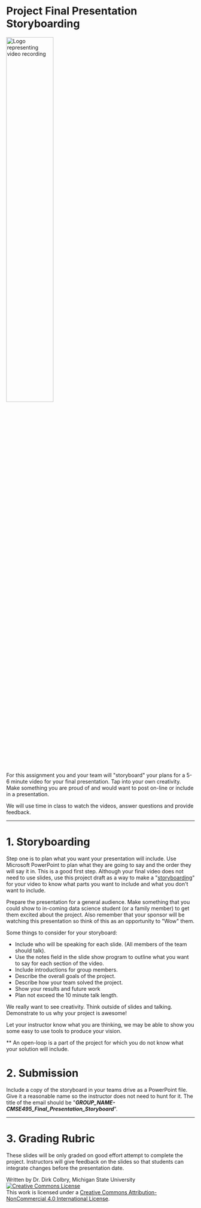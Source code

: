 # Project Final Presentation Storyboarding

<img src="https://upload.wikimedia.org/wikipedia/commons/thumb/2/2b/Movie_-_The_Noun_Project.svg/1024px-Movie_-_The_Noun_Project.svg.png"  width="50%" alt="Logo representing video recording">
 

For this assignment you and your team will "storyboard" your plans for a 5-6 minute video for your final presentation. Tap into your own creativity.  Make something you are proud of and would want to post on-line or include in a presentation. 

We will use time in class to watch the videos, answer questions and provide feedback.


----
<a name="Storyboarding"></a>

# 1. Storyboarding

Step one is to plan what you want your presentation will include.  Use Microsoft PowerPoint to plan what they are going to say and the order they will say it in.  This is a good first step. Although your final video does not need to use slides, use this project draft as a way to make a "[storyboarding](https://en.wikipedia.org/wiki/Storyboard)" for your video to know what parts you want to include and what you don't want to include. 

Prepare the presentation for a general audience.  Make something that you could show to in-coming data science student (or a family member) to get them excited about the project. Also remember that your sponsor will be watching this presentation so think of this as an opportunity to "Wow" them. 

Some things to consider for your storyboard:

- Include who will be speaking for each slide. (All members of the team should talk).
- Use the notes field in the slide show program to outline what you want to say for each section of the video. 
- Include introductions for group members.  
- Describe the overall goals of the project.
- Describe how your team solved the project.
- Show your results and future work
- Plan not exceed the 10 minute talk length.

We really want to see creativity.  Think outside of slides and talking. Demonstrate to us why your project is awesome!

Let your instructor know what you are thinking, we may be able to show you some easy to use tools to produce your vision. 

** An open-loop is a part of the project for which you do not know what your solution will include.  

# 2. Submission


Include a copy of the storyboard in your teams drive as a PowerPoint file. Give it a reasonable name so the instructor does not need to hunt for it. The title of the email should be "**_GROUP_NAME-CMSE495_Final_Presentation_Storyboard_**".

---

# 3. Grading Rubric

These slides will be only graded on good effort attempt to complete the project. Instructors will give feedback on the slides so that students can integrate changes before the presentation date.  

Written by Dr. Dirk Colbry, Michigan State University
<a rel="license" href="http://creativecommons.org/licenses/by-nc/4.0/"><img alt="Creative Commons License" style="border-width:0" src="https://i.creativecommons.org/l/by-nc/4.0/88x31.png" /></a><br />This work is licensed under a <a rel="license" href="http://creativecommons.org/licenses/by-nc/4.0/">Creative Commons Attribution-NonCommercial 4.0 International License</a>.
